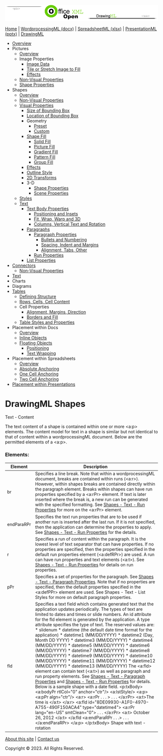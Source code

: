 ![OfficeOpenXML.com](images/drawingMLbanner.png)

[Home](index.php) | [WordprocessingML (docx)](anatomyofOOXML.php) | [SpreadsheetML (xlsx)](anatomyofOOXML-xlsx.php) | [PresentationML (pptx)](anatomyofOOXML-pptx.php) | [DrawingML](drwOverview.php)

* [Overview](drwOverview.php)
* Pictures
  + [Overview](drwPic.php)
  + Image Properties
    - [Image Data](drwPic-ImageData.php)
    - [Tile or Stretch Image to Fill](drwPic-tile.php)
    - [Effects](drwPic-effects.php)
  + [Non-Visual Properties](drwPic-nvPicPr.php)
  + [Shape Properties](drwSp-SpPr.php)
* Shapes
  + [Overview](drwShape.php)
  + [Non-Visual Properties](drwSp-nvSpPr.php)
  + [Visual Properties](drwSp-SpPr.php)
    - [Size of Bounding Box](drwSp-size.php)
    - [Location of Bounding Box](drwSp-location.php)
    - Geometry
      * [Preset](drwSp-prstGeom.php)
      * [Custom](drwSp-custGeom.php)
    - [Shape Fill](drwSp-shapeFill.php)
      * [Solid Fill](drwSp-SolidFill.php)
      * [Picture Fill](drwSp-PictFill.php)
      * [Gradient Fill](drwSp-GradFill.php)
      * [Pattern Fill](drwSp-PattFill.php)
      * [Group Fill](drwSp-grpFill.php)
    - [Effects](drwSp-effects.php)
    - [Outline Style](drwSp-outline.php)
    - [2D Transforms](drwSp-rotate.php)
    - 3-D
      * [Shape Properties](drwSp-3dProps.php)
      * [Scene Properties](drwSp-3dScene.php)
  + [Styles](drwSp-styles.php)
  + [Text](drwSp-text.php)
    - [Text Body Properties](drwSp-text-bodyPr.php)
      * [Positioning and Insets](drwSp-text-bodyPr-inset.php)
      * [Fit, Wrap, Warp and 3D](drwSp-text-bodyPr-fit.php)
      * [Columns, Vertical Text and Rotation](drwSp-text-bodyPr-columns.php)
    - [Paragraphs](drwSp-text-paragraph.php)
      * [Paragraph Properties](drwSp-text-paraProps.php)
        + [Bullets and Numbering](drwSp-text-paraProps-numbering.php)
        + [Spacing, Indent and Margins](drwSp-text-paraProps-margins.php)
        + [Alignment, Tabs, Other](drwSp-text-paraProps-align.php)
      * [Run Properties](drwSp-text-runProps.php)
    - [List Properties](drwSp-text-lstPr.php)
* [Connectors](drwCxnSp.php)
  + [Non-Visual Properties](drwSp-nvCxnSpPr.php)
* [Text](drwSp-textbox.php)
* Charts
* Diagrams
* [Tables](drwTable.php)
  + [Defining Structure](drwTableGrid.php)
  + [Rows, Cells, Cell Content](drwTableRowAndCell.php)
  + Cell Properties
    - [Alignment, Margins, Direction](drwTableCellProperties-alignment.php)
    - [Borders and Fill](drwTableCellProperties-bordersFills.php)
  + [Table Styles and Properties](drwTableStyles.php)
* Placement within Docs
  + [Overview](drwPicInWord.php)
  + [Inline Objects](drwPicInline.php)
  + [Floating Objects](drwPicFloating.php)
    - [Positioning](drwPicFloating-position.php)
    - [Text Wrapping](drwPicFloating-textWrap.php)
* Placement within Spreadsheets
  + [Overview](drwPicInSpread.php)
  + [Absolute Anchoring](drwPicInSpread-absolute.php)
  + [One Cell Anchoring](drwPicInSpread-oneCell.php)
  + [Two Cell Anchoring](drwPicInSpread-twoCell.php)
* [Placement within Presentations](drwPicInPresentation.php)

# DrawingML Shapes

Text - Content

The text content of a shape is contained within one or more <a:p> elements. The content model for text in a shape is similar but not identical to that of content within a wordprocessingML document. Below are the permitted elements of a <a:p>.

### Elements:

| Element | Description |
| --- | --- |
| br | Specifies a line break. Note that within a wordprocessingML document, breaks are contained within runs (<a:r>). However, within shapes breaks are contained directly within the paragraph element. Breaks within shapes can have run properties specified by a <a:rPr> element. If text is later inserted where the break is, a new run can be generated with the specified formatting. See [Shapes - Text - Run Properties](drwSp-text-runProps.php) for more on the <a:rPr> element. |
| endParaRPr | Specifies the text run properties that are to be used if another run is inserted after the last run. If it is not specified, then the application can determine the properties to apply. See [Shapes - Text - Run Properties](drwSp-text-runProps.php) for the details. |
| r | Specifies a run of content within the paragraph. It is the lowest level of text separator that can have properties. If no properties are specified, then the properties specified in the default run properties element (<a:defRPr>) are used. A run can have run properties and text elements (<a:t>). See [Shapes - Text - Run Properties](drwSp-text-runProps.php) for details on run properties. |
| pPr | Specifies a set of properties for the paragraph. See [Shapes - Text - Paragraph Properties](drwSp-text-paraProps.php). Note that if no properties are specified, then the default properties specified in the <a:defPPr> element are used. See Shapes - Text - List Styles for more on default paragraph properties. |
| fld | Specifies a text field which contains generated text that the application updates periodically. The types of text are limited to dates and times or slide numbers. An id attribute for the fld element is generated by the application. A type attribute specifies the type of text. The reserved values are:   * slidenum * datetime (the default date time format for the application) * datetime1 (MM/DD/YYYY) * datetime2 (Day, Month DD YYYY) * datetime3 (MM/DD/YYYY) * datetime4 (MM/DD/YYYY) * datetime5 (MM/DD/YYYY) * datetime6 (MM/DD/YYYY) * datetime7 (MM/DD/YYYY) * datetime8 (MM/DD/YYYY) * datetime9 (MM/DD/YYYY) * datetime10 (MM/DD/YYYY) * datetime11 (MM/DD/YYYY) * datetime12 (MM/DD/YYYY) * datetime13 (MM/DD/YYYY)   The <a:fld> element can contain text (<a:t>) as well as paragraph and run property elements. See [Shapes - Text - Paragraph Properties](drwSp-text-paraProps.php) and [Shapes - Text - Run Properties](drwSp-text-runProps.php) for details. Below is a sample shape with a date field.  <p:txBody>  <a:bodyPr rtlCol="0" anchor="ctr"/>  <a:lstStyle/>  <a:p>  <a:pPr algn="ctr"/>  <a:r>  <a:rPr . . . >  . . .  </a:rPr>  <a:t>The time is </a:t>  </a:r>  <a:fld id="8DE09930-A1F0-4970-A755-490F150ACA4" type="datetime4">  <a:rPr lang="en-US" smtClean="0">  . . .  </a:rPr>  <a:t>  October 26, 2012  </a:t>  </a:fld  <a:endParaRPr . . .>  . . .  </a:endParaRPr>  </a:p>  </p:txBody>  Shape with text - rotation |

  

[About this site](aboutThisSite.php) | [Contact us](contactUs.php)
  
Copyright © 2023. All Rights Reserved.